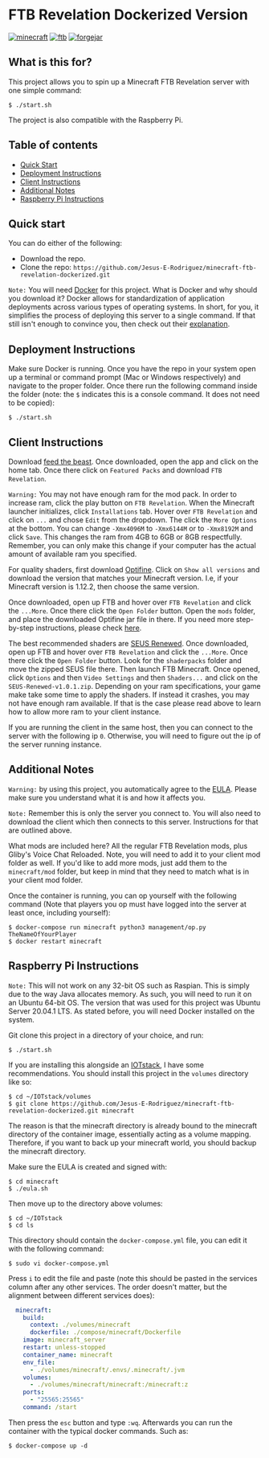 # FTB Revelation Dockerized Version
[![minecraft](https://img.shields.io/badge/minecraft-1.12.2-green.svg)](https://www.minecraft.net/en-us)
[![ftb](https://img.shields.io/badge/ftb-3.4.0-orange.svg)](https://www.feed-the-beast.com/)
[![forgejar](https://img.shields.io/badge/forgejar-1.12.2.14.23.5.28.46-purple.svg)](https://www.feed-the-beast.com/modpack/ftb_revelation)


## What is this for?
This project allows you to spin up a Minecraft FTB Revelation server with one simple command:

    $ ./start.sh

The project is also compatible with the Raspberry Pi.
    
## Table of contents
- [Quick Start](#quick-start)
- [Deployment Instructions](#deployment-instructions)
- [Client Instructions](#client-instructions)
- [Additional Notes](#additional-notes)
- [Raspberry Pi Instructions](#raspberry-pi-instructions)

## Quick start
You can do either of the following:
- Download the repo.
- Clone the repo: `https://github.com/Jesus-E-Rodriguez/minecraft-ftb-revelation-dockerized.git`

`Note:` You will need [Docker](https://www.docker.com/products/docker-desktop) for this project. 
What is Docker and why should you download it? Docker allows for standardization of application 
deployments across various types of operating systems. In short, for you, it simplifies the 
process of deploying this server to a single command. If that still isn't enough to convince 
you, then check out their [explanation](https://www.docker.com/resources/what-container).

## Deployment Instructions
Make sure Docker is running. Once you have the repo in your system open up a terminal or 
command prompt (Mac or Windows respectively) and navigate to the proper folder. Once there
run the following command inside the folder (note: the `$` indicates this is a console 
command. It does not need to be copied):

    $ ./start.sh

## Client Instructions
Download [feed the beast](https://www.feed-the-beast.com/). Once downloaded, open the app
and click on the home tab. Once there click on `Featured Packs` and download `FTB Revelation`.

`Warning:` You may not have enough ram for the mod pack. In order to increase ram,
click the play button on `FTB Revelation`. When the Minecraft launcher initializes, 
click `Installations` tab. Hover over `FTB Revelation` and click on `...` and chose 
`Edit` from the dropdown. The click the `More Options` at the bottom. You can 
change `-Xmx4096M` to `-Xmx6144M` or to `-Xmx8192M` and click `Save`. This changes the ram
from 4GB to 6GB or 8GB respectfully. Remember, you can only make this change
if your computer has the actual amount of available ram you specified.

For quality shaders, first download [Optifine](https://optifine.net/downloads).
Click on `Show all versions` and download the version that matches your Minecraft version.
I.e, if your Minecraft version is 1.12.2, then choose the same version.

Once downloaded, open up FTB and hover over `FTB Revelation` and click the `...More`. Once there click the
`Open Folder` button. Open the `mods` folder, and place the downloaded Optifine jar file in there. 
If you need more step-by-step instructions, please check [here](https://ftb.gamepedia.com/Shaders_(programs)).

The best recommended shaders are [SEUS Renewed](https://www.sonicether.com/seus/).
Once downloaded, open up FTB and hover over `FTB Revelation` and click the `...More`. Once there click the 
`Open Folder` button. Look for the `shaderpacks` folder and move the zipped SEUS file there. 
Then launch FTB Minecraft. Once opened, click `Options` and then `Video Settings` and then `Shaders...`
and click on the `SEUS-Renewed-v1.0.1.zip`. Depending on your ram specifications, your game
make take some time to apply the shaders. If instead it crashes, you may not have enough 
ram available. If that is the case please read above to learn how to allow more ram to your client instance.

If you are running the client in the same host, then you can connect to the server with the following
ip `0`. Otherwise, you will need to figure out the ip of the server running instance.

## Additional Notes

`Warning:` by using this project, you automatically agree to the [EULA](https://account.mojang.com/documents/minecraft_eula). Please make sure you
understand what it is and how it affects you.

`Note:` Remember this is only the server you connect to. You will also need to download the client
which then connects to this server. Instructions for that are outlined above.

What mods are included here? All the regular FTB Revelation mods, plus Gliby's Voice Chat Reloaded.
Note, you will need to add it to your client mod folder as well. If you'd like to add more mods,
just add them to the `minecraft/mod` folder, but keep in mind that they need to match what is in
your client mod folder.

Once the container is running, you can op yourself with the following command
(Note that players you op must have logged into the server at least once, including yourself):

    $ docker-compose run minecraft python3 management/op.py TheNameOfYourPlayer
    $ docker restart minecraft

## Raspberry Pi Instructions

`Note:` This will not work on any 32-bit OS such as Raspian. This is simply due to the way Java 
allocates memory. As such, you will need to run it on an Ubuntu 64-bit OS. The version that was used for
this project was Ubuntu Server 20.04.1 LTS. As stated before, you will need Docker installed on the system.

Git clone this project in a directory of your choice, and run:

    $ ./start.sh

If you are installing this alongside an [IOTstack](https://github.com/SensorsIot/IOTstack), I have some recommendations.
You should install this project in the `volumes` directory like so:

    $ cd ~/IOTstack/volumes
    $ git clone https://github.com/Jesus-E-Rodriguez/minecraft-ftb-revelation-dockerized.git minecraft

The reason is that the minecraft directory is already bound to the minecraft directory of the container image, essentially
acting as a volume mapping. Therefore, if you want to back up your minecraft world, you should backup the minecraft
directory.

Make sure the EULA is created and signed with:

    $ cd minecraft
    $ ./eula.sh
    
Then move up to the directory above volumes:

    $ cd ~/IOTstack
    $ cd ls

This directory should contain the `docker-compose.yml` file, you can edit it with the following command:

    $ sudo vi docker-compose.yml

Press `i` to edit the file and paste (note this should be pasted in the services column after any other services. The
order doesn't matter, but the alignment between different services does):

```yaml
  minecraft:
    build:
      context: ./volumes/minecraft
      dockerfile: ./compose/minecraft/Dockerfile
    image: minecraft_server
    restart: unless-stopped
    container_name: minecraft
    env_file:
      - ./volumes/minecraft/.envs/.minecraft/.jvm
    volumes:
      - ./volumes/minecraft/minecraft:/minecraft:z
    ports:
      - "25565:25565"
    command: /start
```

Then press the `esc` button and type `:wq`. Afterwards you can run the container with the typical docker commands. Such as:

    $ docker-compose up -d